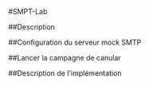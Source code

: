 #SMPT-Lab

##Description

##Configuration du serveur mock SMTP

##Lancer la campagne de canular

##Description de l'implémentation